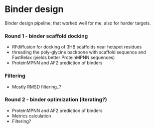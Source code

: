 # Binder design
Binder design pipeline, that worked well for me, also for harder targets.

### Round 1 - binder scaffold docking
- RFdiffusion for docking of 3HB scaffolds near hotspot residues
- threading the poly-glycine backbone with scaffold sequence and FastRelax (yields better ProteinMPNN sequences)
- ProteinMPNN and AF2 prediction of binders

### Filtering
- Mostly RMSD filtering..?

### Round 2 - binder optimization (iterating?)
- ProteinMPNN and AF2 prediction of binders
- Metrics calculation
- Filtering?

